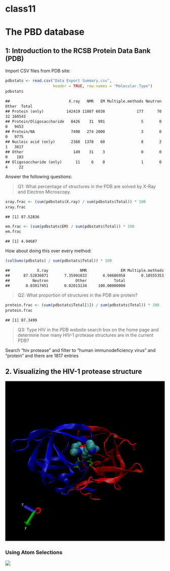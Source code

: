 class11
================

# The PBD database

## 1: Introduction to the RCSB Protein Data Bank (PDB)

Import CSV files from PDB site:

``` r
pdbstats <- read.csv("Data Export Summary.csv", 
                     header = TRUE, row.names = "Molecular.Type")
pdbstats
```

    ##                          X.ray   NMR   EM Multiple.methods Neutron Other  Total
    ## Protein (only)          142419 11807 6038              177      70    32 160543
    ## Protein/Oligosaccharide   8426    31  991                5       0     0   9453
    ## Protein/NA                7498   274 2000                3       0     0   9775
    ## Nucleic acid (only)       2368  1378   60                8       2     1   3817
    ## Other                      149    31    3                0       0     0    183
    ## Oligosaccharide (only)      11     6    0                1       0     4     22

Answer the following questions:

> Q1: What percentage of structures in the PDB are solved by X-Ray and
> Electron Microscopy.

``` r
xray.frac <- (sum(pdbstats$X.ray) / sum(pdbstats$Total)) * 100
xray.frac
```

    ## [1] 87.52836

``` r
em.frac <- (sum(pdbstats$EM) / sum(pdbstats$Total)) * 100
em.frac
```

    ## [1] 4.94687

How about doing this over every method:

``` r
(colSums(pdbstats) / sum(pdbstats$Total)) * 100
```

    ##            X.ray              NMR               EM Multiple.methods 
    ##      87.52836071       7.35991033       4.94686958       0.10555353 
    ##          Neutron            Other            Total 
    ##       0.03917451       0.02013134     100.00000000

> Q2: What proportion of structures in the PDB are protein?

``` r
protein.frac <- (sum(pdbstats$Total[1]) / sum(pdbstats$Total)) * 100
protein.frac
```

    ## [1] 87.3499

> Q3: Type HIV in the PDB website search box on the home page and
> determine how many HIV-1 protease structures are in the current PDB?

Search “hiv protease” and filter to “human immunodeficiency virus” and
“protein” and there are 1817 entries

## 2. Visualizing the HIV-1 protease structure

![](myvmdpic.png)

### Using Atom Selections

![](myvmdpic.tga)
